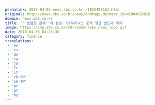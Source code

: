 ```yaml
---
permalink: 2018-04-05-news.sbs.co.kr--1825498161.html
original: http://news.sbs.co.kr/news/endPage.do?news_id=N1004699810
domain: news.sbs.co.kr
title: '''트럼프 관세''에 삼성· SK하이닉스 중국 생산 반도체 제외'
image: https://img.sbs.co.kr/s9/common/sbs_news_logo.gif
date: 2018-04-05 04:23:30
category: finance
translations: 
 - 'en'
 - 'es'
 - 'de'
 - 'ru'
 - 'ja'
 - 'fr'
 - 'it'
 - 'zh-CN'
 - 'zh-TW'
 - 'ar'
 - 'pt'
 - 'hy'
---
```


